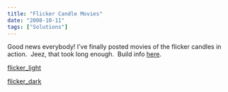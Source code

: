 ```yaml
---
title: "Flicker Candle Movies"
date: "2008-10-11"
tags: ["Solutions"]
---
```


Good news everybody! I’ve finally posted movies of the flicker candles in action.  Jeez, that took long enough.  Build info [here](http://www.scenic-shop.com/wp/2008/07/brighter-flicker-candles/).

[flicker\_light](http://www.scenic-shop.com/wp/wp-content/uploads/2008/10/flicker_light.mov)

[flicker\_dark](http://www.scenic-shop.com/wp/wp-content/uploads/2008/10/flicker_dark.mov "Flicker_dark")
